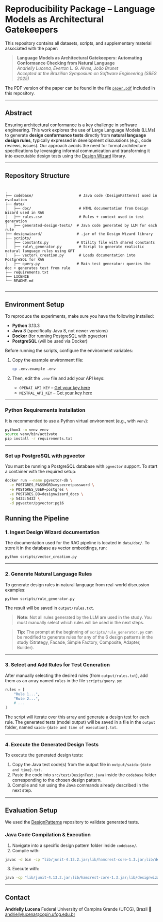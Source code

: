 # Reproducibility Package – Language Models as Architectural Gatekeepers

This repository contains all datasets, scripts, and supplementary material associated with the paper:

> **Language Models as Architectural Gatekeepers: Automating Conformance Checking from Natural Language**  
> *Andrielly Lucena, Everton L. G. Alves, João Brunet*  
> *Accepted at the Brazilian Symposium on Software Engineering (SBES 2025)*

The PDF version of the paper can be found in the file [`paper.pdf`](./paper.pdf) included in this repository.

---

## Abstract

Ensuring architectural conformance is a key challenge in software engineering. This work explores the use of Large Language Models (LLMs) to generate **design conformance tests** directly from **natural language design rules**, typically expressed in development discussions (e.g., code reviews, issues). Our approach avoids the need for formal architecture specifications by leveraging informal communication and transforming it into executable design tests using the [Design Wizard](https://github.com/joaoarthurbm/designwizard) library.

---

## Repository Structure

```

.
├── codebase/                     # Java code (DesignPatterns) used in evaluation
├── data/
│   ├── doc/                      # HTML documentation from Design Wizard used in RAG
│   ├── rules.csv                 # Rules + context used in test generation
│   ├── generated-design-tests/  # Java code generated by LLM for each rule
├── designwizard/                # .jar of the Design Wizard library
├── scripts/
│   ├── constants.py             # Utility file with shared constants
│   ├── rule\_generator.py        # Script to generate realistic natural language rules using GPT
│   ├── vector\_creation.py       # Loads documentation into PostgreSQL for RAG
│   ├── query.py                 # Main test generator: queries the doc + generates test from rule
├── requirements.txt
├── LICENCE
└── README.md


```
---

## Environment Setup

To reproduce the experiments, make sure you have the following installed:

- **Python** 3.13.3
- **Java** 8 (specifically Java 8, not newer versions)
- **Docker** (for running PostgreSQL with pgvector)
- **PostgreSQL** (will be used via Docker)

Before running the scripts, configure the environment variables:

1. Copy the example environment file:

   ```bash
   cp .env.example .env
    ```

2. Then, edit the `.env` file and add your API keys:

   - `OPENAI_API_KEY` – [Get your key here](https://platform.openai.com/account/api-keys)
   - `MISTRAL_API_KEY` – [Get your key here](https://console.mistral.ai/api-keys)

---

### Python Requirements Installation

It is recommended to use a Python virtual environment (e.g., with `venv`):

```bash
python3 -m venv venv
source venv/bin/activate
pip install -r requirements.txt
```

---

### Set up PostgreSQL with pgvector

You must be running a PostgreSQL database with `pgvector` support. To start a container with the required setup:

```bash
docker run --name pgvector-db \
  -e POSTGRES_PASSWORD=mysecretpassword \
  -e POSTGRES_USER=postgres \
  -e POSTGRES_DB=designwizard_docs \
  -p 5432:5432 \
  -d pgvector/pgvector:pg16
```

## Running the Pipeline

### 1. Ingest Design Wizard documentation

The documentation used for the RAG pipeline is located in `data/doc/`. To store it in the database as vector embeddings, run:

```bash
python scripts/vector_creation.py
```

---

### 2. Generate Natural Language Rules

To generate design rules in natural language from real-world discussion examples:

```bash
python scripts/rule_generator.py
```

The result will be saved in `output/rules.txt`.

> **Note:** Not all rules generated by the LLM are used in the study. You must manually select which rules will be used in the next steps.

> **Tip:** The prompt at the beginning of `scripts/rule_generator.py` can be modified to generate rules for any of the 6 design patterns in the study (Strategy, Facade, Simple Factory, Composite, Adapter, Builder).

---

### 3. Select and Add Rules for Test Generation

After manually selecting the desired rules (from `output/rules.txt`), add them as an array named `rules` in the file `scripts/query.py`:

```python
rules = [
    "Rule 1...",
    "Rule 2...",
    # ...
]
```

The script will iterate over this array and generate a design test for each rule. The generated tests (model output) will be saved in a file in the `output` folder, named `saida-{date and time of execution}.txt`.

---

### 4. Execute the Generated Design Tests

To execute the generated design tests:

1. Copy the Java test code(s) from the output file in `output/saida-{date and time}.txt`.
2. Paste the code into `src/test/DesignTest.java` inside the `codebase` folder corresponding to the chosen design pattern.
3. Compile and run using the Java commands already described in the next step.

---

## Evaluation Setup

We used the [DesignPatterns](https://github.com/clarck/DesignPatterns) repository to validate generated tests.

### Java Code Compilation & Execution

1. Navigate into a specific design pattern folder inside `codebase/`.
2. Compile with:

```bash
javac -d bin -cp "lib/junit-4.13.2.jar;lib/hamcrest-core-1.3.jar;lib/designwizard-1.4.jar;." src/test/*.java src/com/cnblog/clarck/*.java
```

3. Execute with:

```bash
java -cp "lib/junit-4.13.2.jar;lib/hamcrest-core-1.3.jar;lib/designwizard-1.4.jar;bin;." org.junit.runner.JUnitCore test.DesignTest
```

---

## Contact

**Andrielly Lucena**
Federal University of Campina Grande (UFCG), Brazil
📧 [andriellylucena@copin.ufcg.edu.br](mailto:andriellylucena@copin.ufcg.edu.br)
